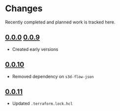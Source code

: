 # Changes
Recently completed and planned work is tracked here.

## [0.0.0](.) [0.0.9](.)
- Created early versions

## [0.0.10](.)
- Removed dependency on `s3d-flow-json`

## [0.0.11](.)
- Updated `.terraform.lock.hcl`
